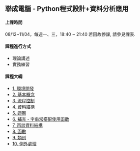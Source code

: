 ## 聯成電腦 - Python程式設計+資料分析應用

#### 上課時間

08/12~11/04，每週一、三，18:40 ~ 21:40
若因故停課, 請參見課表.

#### 課程進行方式

- 理論講述
- 實務練習

#### 課程大綱
- [1. 環境開發](http://mirdex.github.io/Python_20240812/1.%20environment.slides.html)
- [2. 基本概念](http://mirdex.github.io/Python_20240812/2.%20basic%20concept.slides.html)
- [3. 流程控制](http://mirdex.github.io/Python_20240812/3.%20流程控制_Q.slides.html)
- [4. 資料結構](http://mirdex.github.io/Python_20240812/4.%20資料結構_Q.slides.html)
- [5. 迴圈](http://mirdex.github.io/Python_20240812/5.%20迴圈_Q.slides.html)
- [6. 補充 - 字串常搭配使用函數](http://mirdex.github.io/Python_20240812/5-1.%20補充%20-%20字串常搭配使用函數_Q.slides.html)
- [7. 再談資料結構](http://mirdex.github.io/Python_20240812/6.%20再談資料結構_Q.slides.html)
- [8. 函數](http://mirdex.github.io/Python_20240812/7.%20函數_Q.slides.html)
- [9. 類別](http://mirdex.github.io/Python_20240812/8.%20類別_Q.slides.html)
- [10. 例外處理](http://mirdex.github.io/Python_20240812/9.%20例外處理.slides.html)

